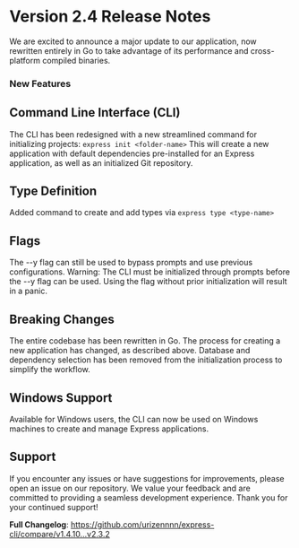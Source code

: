 # Version 2.4 Release Notes
We are excited to announce a major update to our application, now rewritten entirely in Go to take advantage of its performance and cross-platform compiled binaries.

### New Features

## Command Line Interface (CLI)
The CLI has been redesigned with a new streamlined command for initializing projects:
```express init <folder-name>```
This will create a new application with default dependencies pre-installed for an Express application, as well as an initialized Git repository.

## Type Definition 
Added command to create and add types via ```express type <type-name>```

## Flags
The --y flag can still be used to bypass prompts and use previous configurations.
Warning: The CLI must be initialized through prompts before the --y flag can be used. Using the flag without prior initialization will result in a panic.

## Breaking Changes

The entire codebase has been rewritten in Go.
The process for creating a new application has changed, as described above.
Database and dependency selection has been removed from the initialization process to simplify the workflow.

## Windows Support 
Available for Windows users, the CLI can now be used on Windows machines to create and manage Express applications.

## Support
If you encounter any issues or have suggestions for improvements, please open an issue on our repository. We value your feedback and are committed to providing a seamless development experience.
Thank you for your continued support!

**Full Changelog**: https://github.com/urizennnn/express-cli/compare/v1.4.10...v2.3.2

